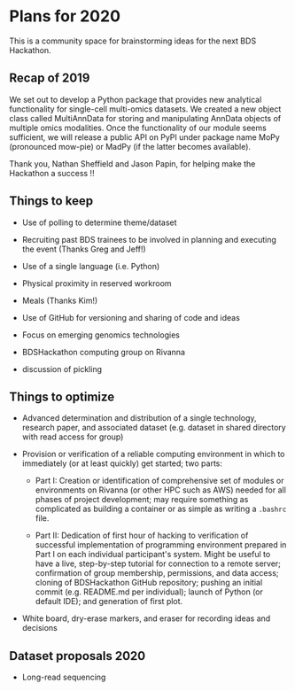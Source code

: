 # Plans for 2020

This is a community space for brainstorming ideas for the next BDS Hackathon.

## Recap of 2019

We set out to develop a Python package that provides new analytical functionality for single-cell multi-omics datasets. We created a new object class called MultiAnnData for storing and manipulating AnnData objects of multiple omics modalities. Once the functionality of our module seems sufficient, we will release a public API on PyPI under package name MoPy (pronounced mow-pie) or MadPy (if the latter becomes available).

Thank you, Nathan Sheffield and Jason Papin, for helping make the Hackathon a success !!

## Things to keep

* Use of polling to determine theme/dataset

* Recruiting past BDS trainees to be involved in planning and executing the event (Thanks Greg and Jeff!)

* Use of a single language (i.e. Python)

* Physical proximity in reserved workroom

* Meals (Thanks Kim!)

* Use of GitHub for versioning and sharing of code and ideas

* Focus on emerging genomics technologies

* BDSHackathon computing group on Rivanna

* discussion of pickling

## Things to optimize

* Advanced determination and distribution of a single technology, research paper, and associated dataset (e.g. dataset in shared directory with read access for group)

* Provision or verification of a reliable computing environment in which to immediately (or at least quickly) get started; two parts:

  * Part I: Creation or identification of comprehensive set of modules or environments on Rivanna (or other HPC such as AWS) needed for all phases of project development; may require something as complicated as building a container or as simple as writing a `.bashrc` file.

  * Part II: Dedication of first hour of hacking to verification of successful implementation of programming environment prepared in Part I on each individual participant's system. Might be useful to have a live, step-by-step tutorial for connection to a remote server; confirmation of group membership, permissions, and data access; cloning of BDSHackathon GitHub repository; pushing an initial commit (e.g. README.md per individual); launch of Python (or default IDE); and generation of first plot.

* White board, dry-erase markers, and eraser for recording ideas and decisions

## Dataset proposals 2020

* Long-read sequencing

